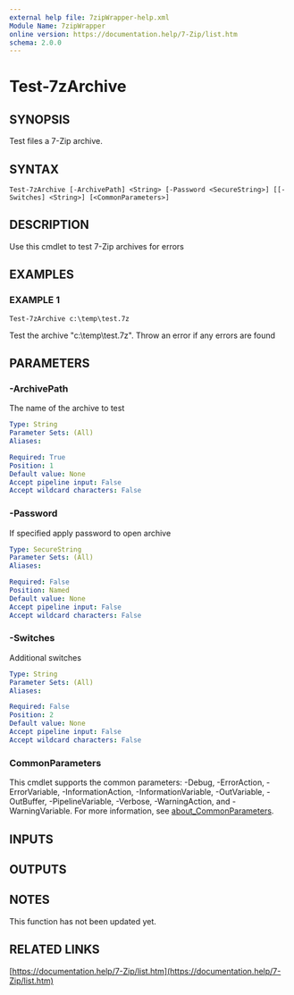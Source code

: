 ```yaml
---
external help file: 7zipWrapper-help.xml
Module Name: 7zipWrapper
online version: https://documentation.help/7-Zip/list.htm
schema: 2.0.0
---
```


# Test-7zArchive

## SYNOPSIS
Test files a 7-Zip archive.

## SYNTAX

```
Test-7zArchive [-ArchivePath] <String> [-Password <SecureString>] [[-Switches] <String>] [<CommonParameters>]
```

## DESCRIPTION
Use this cmdlet to test 7-Zip archives for errors

## EXAMPLES

### EXAMPLE 1
```
Test-7zArchive c:\temp\test.7z
```

Test the archive "c:\temp\test.7z".
Throw an error if any errors are found

## PARAMETERS

### -ArchivePath
The name of the archive to test

```yaml
Type: String
Parameter Sets: (All)
Aliases:

Required: True
Position: 1
Default value: None
Accept pipeline input: False
Accept wildcard characters: False
```

### -Password
If specified apply password to open archive

```yaml
Type: SecureString
Parameter Sets: (All)
Aliases:

Required: False
Position: Named
Default value: None
Accept pipeline input: False
Accept wildcard characters: False
```

### -Switches
Additional switches

```yaml
Type: String
Parameter Sets: (All)
Aliases:

Required: False
Position: 2
Default value: None
Accept pipeline input: False
Accept wildcard characters: False
```

### CommonParameters
This cmdlet supports the common parameters: -Debug, -ErrorAction, -ErrorVariable, -InformationAction, -InformationVariable, -OutVariable, -OutBuffer, -PipelineVariable, -Verbose, -WarningAction, and -WarningVariable. For more information, see [about_CommonParameters](http://go.microsoft.com/fwlink/?LinkID=113216).

## INPUTS

## OUTPUTS

## NOTES
This function has not been updated yet.

## RELATED LINKS

[https://documentation.help/7-Zip/list.htm](https://documentation.help/7-Zip/list.htm)

